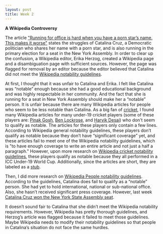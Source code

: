 ```yaml
---
layout: post
title: Week 2
---
```



__A Wikipedia Controversy__

The article ["Running for office is hard when you have a porn star’s name. This makes it worse"](https://qz.com/1352568/running-for-office-is-hard-when-you-have-a-porn-stars-name-this-makes-it-worse/) states the struggles of Catalina Cruz, a Democratic politician who shares her name with a porn star, and is also running in the primary election for a seat in the New York Assembly. In order to clear up the confusion, a Wikipedia editor, Erika Herzog, created a Wikipedia page and a disambiguation page with sufficient sources. However, the page was flagged for removal by an editor because the editor believed that Catalina did not meet the [Wikipedia notability guidelines](https://en.wikipedia.org/wiki/Wikipedia:Notability).

At first, I thought that it was unfair to Catalina and Erika. I felt like Catalina was “notable” enough because she had a good educational background and was highly respectable in her community. And the fact that she is running for a seat in New York Assembly should make her a “notable” person. It is unfair because there are many Wikipedia articles for people who seem to be less notable than Catalina. As a big fan of [cricket](https://en.wikipedia.org/wiki/Cricket), I found many Wikipedia articles for many under-19 cricket players (some of these players are: [Pinak Gosh](https://en.wikipedia.org/wiki/Pinak_Ghosh), [Ben Lockrose](https://en.wikipedia.org/wiki/Ben_Lockrose), and [Harvik Desai](https://en.wikipedia.org/wiki/Harvik_Desai)) who don't seem to qualify as notable. The articles for these players only contain a few lines. According to Wikipedia general notability guidelines, these players don’t qualify as notable because they don’t have “significant coverage” yet, and these articles fail to meet one of the Wikipedia notability guidelines, which is "to have enough coverage to write an entire article and not just a half a paragraph." However, upon more research on [Wikipedia cricket notability guidelines](https://en.wikipedia.org/wiki/Wikipedia:WikiProject_Cricket#CRIN), these players qualify as notable because they all performed in a ICC Under-19 World Cup. Additionally, since the articles are short, they are labeled as a [stub](https://en.wikipedia.org/wiki/Wikipedia:Stub). 
 
Then, I did more research on [Wikipedia People notability guidelines](https://en.wikipedia.org/wiki/Wikipedia:Notability_(people)). According to the guidelines, Catalina does fail to qualify as a “notable” person. She had yet to hold international, national or sub-national office. Also, she hasn’t received significant press coverage. However, last week [Catalina Cruz won the New York State Assembly seat](https://pix11.com/2018/09/14/__trashed-5/). 

It doesn’t sound fair to Catalina that she didn’t meet the Wikipedia notability requirements. However, Wikipedia has pretty thorough guidelines, and Herzog’s article was flagged because it failed to meet those guidelines. Maybe Wikipedia needs to modify their notability guidelines so that people in Catalina’s situation do not face the same hurdles.

